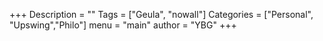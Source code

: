 +++
Description = ""
Tags = ["Geula", "nowall"]
Categories = ["Personal", "Upswing","Philo"]
menu = "main"
author = "YBG"
+++
